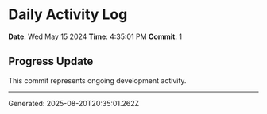# Daily Activity Log

**Date**: Wed May 15 2024
**Time**: 4:35:01 PM
**Commit**: 1

## Progress Update

This commit represents ongoing development activity.

---
Generated: 2025-08-20T20:35:01.262Z
